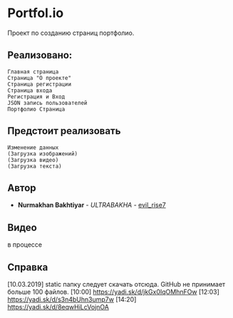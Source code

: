 # Portfol.io
Проект по созданию страниц портфолио.
## Реализовано:
```
Главная страница
Страница "О проекте"
Страница регистрации
Страница входа
Регистрация и Вход
JSON запись пользователей
Портфолио Страница
```
## Предстоит реализовать
```
Изменение данных
(Загрузка изображений)
(Загрузка видео)
(Загрузка текста)
```
## Автор
* **Nurmakhan Bakhtiyar** - *ULTRABAKHA* - [evil_rise7](https://github.com/evilrise7)
## Видео
в процессе
## Справка
[10.03.2019]
static папку следует скачать отсюда. GitHub не принимает больше 100 файлов.
[10:00]
https://yadi.sk/d/jkGx0IqOMhnFOw
[12:03]
https://yadi.sk/d/s3n4bUhn3ump7w
[14:20]
https://yadi.sk/d/8eqwHiLcVojnOA
